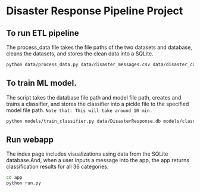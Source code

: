 # Disaster Response Pipeline Project

## To run ETL pipeline
The process_data file takes the file paths of the two datasets and database, cleans the datasets, and stores the clean data into a SQLite.
```bash
python data/process_data.py data/disaster_messages.csv data/disaster_categories.csv data/DisasterResponse.db
```

## To train ML model. 
The script takes the database file path and model file path, creates and trains a classifier, and stores the classifier into a pickle file to the specified model file path.
`Note that: This will take around 10 min.`
```bash
python models/train_classifier.py data/DisasterResponse.db models/classifier.pkl
```


## Run webapp
The index page includes visualizations using data from the SQLite database.And, when a user inputs a message into the app, the app returns classification results for all 36 categories.
```bash
cd app 
python run.py
```
